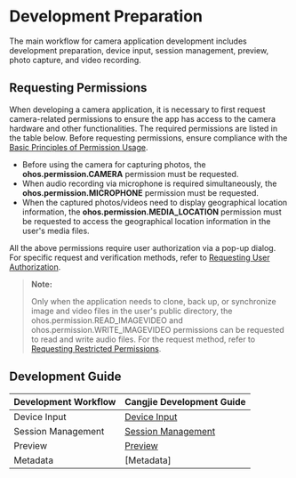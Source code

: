 # Development Preparation

The main workflow for camera application development includes development preparation, device input, session management, preview, photo capture, and video recording.

## Requesting Permissions

When developing a camera application, it is necessary to first request camera-related permissions to ensure the app has access to the camera hardware and other functionalities. The required permissions are listed in the table below. Before requesting permissions, ensure compliance with the [Basic Principles of Permission Usage](../../../../Dev_Guide/source_zh_cn/security/AccessToken/cj-app-permission-mgmt-overview.md#权限使用的基本原则).

- Before using the camera for capturing photos, the **ohos.permission.CAMERA** permission must be requested.
- When audio recording via microphone is required simultaneously, the **ohos.permission.MICROPHONE** permission must be requested.
- When the captured photos/videos need to display geographical location information, the **ohos.permission.MEDIA_LOCATION** permission must be requested to access the geographical location information in the user's media files.

All the above permissions require user authorization via a pop-up dialog. For specific request and verification methods, refer to [Requesting User Authorization](../../../../Dev_Guide/source_zh_cn/security/AccessToken/cj-request-user-authorization.md#向用户申请授权).

> **Note:**
>
> Only when the application needs to clone, back up, or synchronize image and video files in the user's public directory, the ohos.permission.READ_IMAGEVIDEO and ohos.permission.WRITE_IMAGEVIDEO permissions can be requested to read and write audio files. For the request method, refer to [Requesting Restricted Permissions](../../../../Dev_Guide/source_zh_cn/security/AccessToken/cj-declare-permissions-in-acl.md#申请使用受限权限).

## Development Guide

| Development Workflow | Cangjie Development Guide |
| ------------------- | ------------------------ |
| Device Input | [Device Input](./cj-camera-device-input.md) |
| Session Management | [Session Management](./cj-camera-session-management.md) |
| Preview | [Preview](./cj-camera-preview.md) |
| Metadata | [Metadata] |